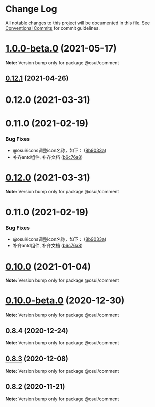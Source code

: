 # Change Log

All notable changes to this project will be documented in this file.
See [Conventional Commits](https://conventionalcommits.org) for commit guidelines.

# [1.0.0-beta.0](https://gitee.com/gitee-fe/osui/tree/master/compare/v0.12.1...v1.0.0-beta.0) (2021-05-17)

**Note:** Version bump only for package @osui/comment





## [0.12.1](https://gitee.com/gitee-fe/osui/tree/master/compare/@osui/comment@0.10.0...@osui/comment@0.12.1) (2021-04-26)



# 0.12.0 (2021-03-31)



# 0.11.0 (2021-02-19)


### Bug Fixes

* @osui/icons调整icon名称，如下： ([8b9033a](https://gitee.com/gitee-fe/osui/tree/master/commits/8b9033af14f14ebae853692523739ca22c64123a))
* 补齐antd组件, 补齐文档 ([b6c76a8](https://gitee.com/gitee-fe/osui/tree/master/commits/b6c76a864b121479e151a97e926546f3370d0aed))





# [0.12.0](https://gitee.com/gitee-fe/osui/tree/master/compare/v0.11.0...v0.12.0) (2021-03-31)

**Note:** Version bump only for package @osui/comment





# 0.11.0 (2021-02-19)


### Bug Fixes

* @osui/icons调整icon名称，如下： ([8b9033a](https://gitee.com/gitee-fe/osui/tree/master/commits/8b9033af14f14ebae853692523739ca22c64123a))
* 补齐antd组件, 补齐文档 ([b6c76a8](https://gitee.com/gitee-fe/osui/tree/master/commits/b6c76a864b121479e151a97e926546f3370d0aed))





# [0.10.0](https://gitee.com/gitee-fe/osui/tree/master/compare/@osui/comment@0.10.0-beta.0...@osui/comment@0.10.0) (2021-01-04)

**Note:** Version bump only for package @osui/comment





# [0.10.0-beta.0](https://gitee.com/gitee-fe/osui/tree/master/compare/@osui/comment@0.8.4...@osui/comment@0.10.0-beta.0) (2020-12-30)

**Note:** Version bump only for package @osui/comment





## 0.8.4 (2020-12-24)

**Note:** Version bump only for package @osui/comment





## [0.8.3](https://gitee.com/gitee-fe/osui/tree/master/compare/@osui/comment@0.8.2...@osui/comment@0.8.3) (2020-12-08)

**Note:** Version bump only for package @osui/comment





## 0.8.2 (2020-11-21)

**Note:** Version bump only for package @osui/comment
